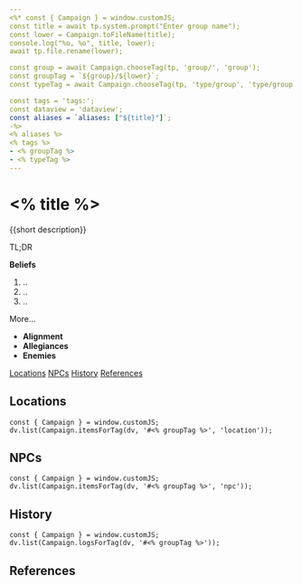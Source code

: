 ```yaml
---
<%* const { Campaign } = window.customJS;
const title = await tp.system.prompt("Enter group name");
const lower = Campaign.toFileName(title);
console.log("%o, %o", title, lower);
await tp.file.rename(lower);

const group = await Campaign.chooseTag(tp, 'group/', 'group');
const groupTag = `${group}/${lower}`;
const typeTag = await Campaign.chooseTag(tp, 'type/group', 'type/group');

const tags = 'tags:';
const dataview = 'dataview';
const aliases = `aliases: ["${title}"]`;
-%>
<% aliases %>
<% tags %>
- <% groupTag %>
- <% typeTag %>
---
```

# <% title %>
<span class="subhead">{{short description}}</span>

TL;DR 

**Beliefs**

1. ..
2. ..
3. ..

More...

- **Alignment** 
- **Allegiances** 
- **Enemies** 


<span class="nav">[Locations](#Locations) [NPCs](#NPCs) [History](#History) [References](#References)</span>

## Locations

```<% dataview %>js
const { Campaign } = window.customJS;
dv.list(Campaign.itemsForTag(dv, '#<% groupTag %>', 'location'));
```

## NPCs

```<% dataview %>js
const { Campaign } = window.customJS;
dv.list(Campaign.itemsForTag(dv, '#<% groupTag %>', 'npc'));
```

## History

```<% dataview %>js
const { Campaign } = window.customJS;
dv.list(Campaign.logsForTag(dv, '#<% groupTag %>'));
```

## References

